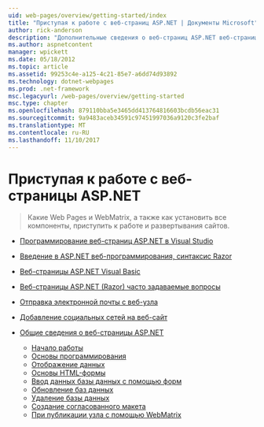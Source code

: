 ```yaml
---
uid: web-pages/overview/getting-started/index
title: "Приступая к работе с веб-страниц ASP.NET | Документы Microsoft"
author: rick-anderson
description: "Дополнительные сведения о веб-страниц ASP.NET веб-страниц ASP.NET и новый синтаксис Razor обеспечивают быстрый, понятный и простой способ объединения серверного кода с HTML-t..."
ms.author: aspnetcontent
manager: wpickett
ms.date: 05/18/2012
ms.topic: article
ms.assetid: 99253c4e-a125-4c21-85e7-a6dd74d93892
ms.technology: dotnet-webpages
ms.prod: .net-framework
msc.legacyurl: /web-pages/overview/getting-started
msc.type: chapter
ms.openlocfilehash: 879110bba5e3465dd413764816603bcdb56eac31
ms.sourcegitcommit: 9a9483aceb34591c97451997036a9120c3fe2baf
ms.translationtype: MT
ms.contentlocale: ru-RU
ms.lasthandoff: 11/10/2017
---
```

<a name="getting-started-with-aspnet-web-pages"></a>Приступая к работе с веб-страницы ASP.NET
====================
> Какие Web Pages и WebMatrix, а также как установить все компоненты, приступить к работе и развертывания сайтов.


- [Программирование веб-страниц ASP.NET в Visual Studio](program-asp-net-web-pages-in-visual-studio.md)
- [Введение в ASP.NET веб-программирования, синтаксис Razor](introducing-razor-syntax-c.md)
- [Веб-страницы ASP.NET Visual Basic](introducing-razor-syntax-vb.md)
- [Веб-страницы ASP.NET (Razor) часто задаваемые вопросы](aspnet-web-pages-razor-faq.md)
- [Отправка электронной почты с веб-узла](11-adding-email-to-your-web-site.md)
- [Добавление социальных сетей на веб-сайт](13-adding-social-networking-to-your-web-site.md)
- [Общие сведения о веб-страницы ASP.NET](introducing-aspnet-web-pages-2/index.md)

    - [Начало работы](introducing-aspnet-web-pages-2/getting-started.md)
    - [Основы программирования](introducing-aspnet-web-pages-2/intro-to-web-pages-programming.md)
    - [Отображение данных](introducing-aspnet-web-pages-2/displaying-data.md)
    - [Основы HTML-формы](introducing-aspnet-web-pages-2/form-basics.md)
    - [Ввод данных базы данных с помощью форм](introducing-aspnet-web-pages-2/entering-data.md)
    - [Обновление баз данных](introducing-aspnet-web-pages-2/updating-data.md)
    - [Удаление базы данных](introducing-aspnet-web-pages-2/deleting-data.md)
    - [Создание согласованного макета](introducing-aspnet-web-pages-2/layouts.md)
    - [При публикации узла с помощью WebMatrix](introducing-aspnet-web-pages-2/publishing.md)
